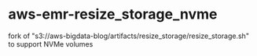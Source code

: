 # aws-emr-resize_storage_nvme
fork of "s3://aws-bigdata-blog/artifacts/resize_storage/resize_storage.sh" to support NVMe volumes
